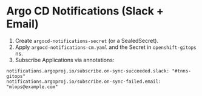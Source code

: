 # Argo CD Notifications (Slack + Email)

1. Create `argocd-notifications-secret` (or a SealedSecret).
2. Apply `argocd-notifications-cm.yaml` and the Secret in `openshift-gitops` ns.
3. Subscribe Applications via annotations:
```
notifications.argoproj.io/subscribe.on-sync-succeeded.slack: "#tnns-gitops"
notifications.argoproj.io/subscribe.on-sync-failed.email: "mlops@example.com"
```
